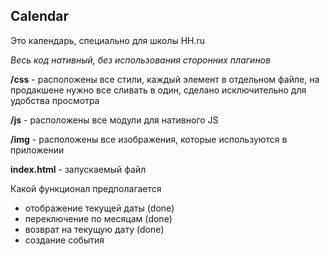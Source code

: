 Calendar
--

Это календарь, специально для школы HH.ru

*Весь код нативный, без использования сторонних плагинов*

**/css** - расположены все стили, каждый элемент в отдельном файле, на продакшене нужно все сливать в один, сделано исключительно для удобства просмотра

**/js** - расположены все модули для нативного JS

**/img** - расположены все изображения, которые используются в приложении

**index.html** - запускаемый файл



Какой функционал предполагается
- отображение текущей даты (done)
- переключение по месяцам (done)
- возврат на текущую дату (done)
- создание события